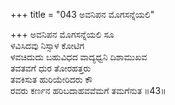 +++
title = "043 ಅವನಿಪನ ಮೊಗಸನ್ನೆಯಲಿ"

+++
ಅವನಿಪನ ಮೊಗಸನ್ನೆಯಲಿ ಸೂ  
ಳವಿಸಿದವು ನಿಸ್ಸಾಳ ಕೋಟಿಗ  
ಳವಚಿದುದು ಬಹುವಿಧದ ವಾದ್ಯಧ್ವನಿ ದಿಶಾಮುಖವ   
ತವತವಗೆ ಧುರ ತೋರಹತ್ತರು   
ತವಕಿಸುತ ಹುರಿಯೇರಿದರು ಕೌ  
ರವರು ಕರ್ಣನ ಹರಿಬದಾಹವವೆಮಗೆ ತಮಗೆನುತ      ॥43॥